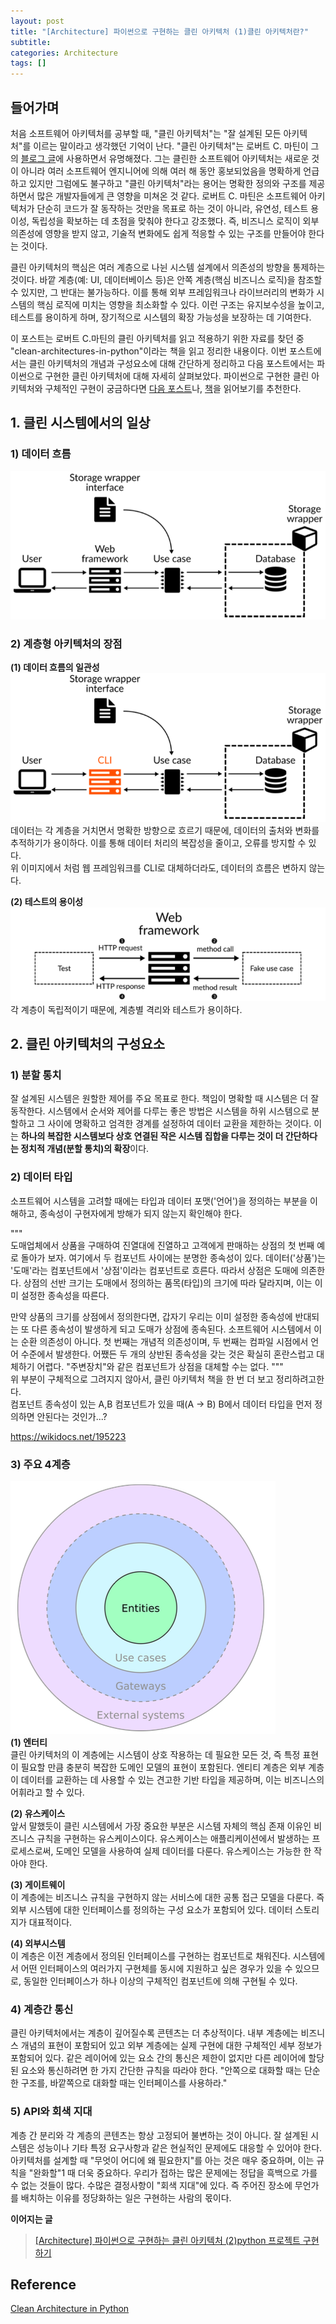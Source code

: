 ```yaml
---
layout: post
title: "[Architecture] 파이썬으로 구현하는 클린 아키텍처 (1)클린 아키텍처란?"
subtitle:
categories: Architecture
tags: []
---
```

## 들어가며  
  
처음 소프트웨어 아키텍처를 공부할 때, "클린 아키텍처"는 "잘 설계된 모든 아키텍처"를 이르는 말이라고 생각했던 기억이 난다. "클린 아키텍처"는 로버트 C. 마틴이 그의 [블로그 글](https://blog.cleancoder.com/uncle-bob/2012/08/13/the-clean-architecture.html)에   사용하면서 유명해졌다. 그는 클린한 소프트웨어 아키텍처는 새로운 것이 아니라 여러 소프트웨어 엔지니어에 의해 여러 해 동안 홍보되었음을 명확하게 언급하고 있지만 그럼에도 불구하고 "클린 아키텍처"라는 용어는 명확한 정의와 구조를 제공하면서 많은 개발자들에게 큰 영향을 미쳐온 것 같다. 로버트 C. 마틴은 소프트웨어 아키텍처가 단순히 코드가 잘 동작하는 것만을 목표로 하는 것이 아니라, 유연성, 테스트 용이성, 독립성을 확보하는 데 초점을 맞춰야 한다고 강조했다. 즉, 비즈니스 로직이 외부 의존성에 영향을 받지 않고, 기술적 변화에도 쉽게 적응할 수 있는 구조를 만들어야 한다는 것이다.    
  
클린 아키텍처의 핵심은 여러 계층으로 나뉜 시스템 설계에서 의존성의 방향을 통제하는 것이다. 바깥 계층(예: UI, 데이터베이스 등)은 안쪽 계층(핵심 비즈니스 로직)을 참조할 수 있지만, 그 반대는 불가능하다. 이를 통해 외부 프레임워크나 라이브러리의 변화가 시스템의 핵심 로직에 미치는 영향을 최소화할 수 있다. 이런 구조는 유지보수성을 높이고, 테스트를 용이하게 하며, 장기적으로 시스템의 확장 가능성을 보장하는 데 기여한다.  
  
이 포스트는 로버트 C.마틴의 클린 아키텍처를 읽고 적용하기 위한 자료를 찾던 중 "clean-architectures-in-python"이라는 책을 읽고 정리한 내용이다. 이번 포스트에서는 클린 아키텍처의 개념과 구성요소에 대해 간단하게 정리하고 다음 포스트에서는 파이썬으로 구현한 클린 아키텍처에 대해   자세히 살펴보았다. 파이썬으로 구현한 클린 아키텍처와 구체적인 구현이 궁금하다면 [다음 포스트](https://aohus.github.io/architecture/clean-architectures-in-python-2/)나, [책](https://leanpub.com/clean-architectures-in-python)을 읽어보기를 추천한다.  
  
  
## 1. 클린 시스템에서의 일상    
### 1) 데이터 흐름    
  
![2024-09-05-python-clean-01.png](https://github.com/aohus/aohus.github.io/blob/main/assets/images/posts/2024-09-05-python-clean-01.png?raw=true)    
  
### 2) 계층형 아키텍처의 장점    
**(1) 데이터 흐름의 일관성**    
![2024-09-05-python-clean-02.png](https://github.com/aohus/aohus.github.io/blob/main/assets/images/posts/2024-09-05-python-clean-02.png?raw=true)    
데이터는 각 계층을 거치면서 명확한 방향으로 흐르기 때문에, 데이터의 출처와 변화를 추적하기가 용이하다. 이를 통해 데이터 처리의 복잡성을 줄이고, 오류를 방지할 수 있다.  
위 이미지에서 처럼 웹 프레임워크를 CLI로 대체하더라도, 데이터의 흐름은 변하지 않는다.   
  
**(2) 테스트의 용이성**  
![2024-09-05-python-clean-03.png](https://github.com/aohus/aohus.github.io/blob/main/assets/images/posts/2024-09-05-python-clean-03.png?raw=true)    
각 계층이 독립적이기 때문에, 계층별 격리와 테스트가 용이하다.   
  
  
## 2. 클린 아키텍처의 구성요소  
### 1) 분할 통치  
잘 설계된 시스템은 원할한 제어를 주요 목표로 한다. 책임이 명확할 때 시스템은 더 잘 동작한다. 시스템에서 순서와 제어를 다루는 좋은 방법은 시스템을 하위 시스템으로 분할하고 그 사이에 명확하고 엄격한 경계를 설정하여 데이터 교환을 제한하는 것이다. 이는 **하나의 복잡한 시스템보다 상호 연결된   작은 시스템 집합을 다루는 것이 더 간단하다는 정치적 개념(분할 통치)의 확장**이다.  
  
### 2) 데이터 타입  
소프트웨어 시스템을 고려할 때에는 타입과 데이터 포맷('언어')을 정의하는 부분을 이해하고, 종속성이 구현자에게 방해가 되지 않는지 확인해야 한다.
  
"""  
도매업체에서 상품을 구매하여 진열대에 진열하고 고객에게 판매하는 상점의 첫 번째 예로 돌아가 보자. 여기에서 두 컴포넌트 사이에는 분명한 종속성이 있다. 데이터('상품')는 '도매'라는 컴포넌트에서 '상점'이라는 컴포넌트로 흐른다. 따라서 상점은 도매에 의존한다. 상점의 선반 크기는 도매에서   정의하는 품목(타입)의 크기에 따라 달라지며, 이는 이미 설정한 종속성을 따른다.  
  
만약 상품의 크기를 상점에서 정의한다면, 갑자기 우리는 이미 설정한 종속성에 반대되는 또 다른 종속성이 발생하게 되고 도매가 상점에 종속된다. 소프트웨어 시스템에서 이는 순환 의존성이 아니다. 첫 번째는 개념적 의존성이며, 두 번째는 컴파일 시점에서 언어 수준에서 발생한다. 어쨌든 두 개의 상반된   종속성을 갖는 것은 확실히 혼란스럽고 대체하기 어렵다. "주변장치"와 같은 컴포넌트가 상점을 대체할 수는 없다.
"""  
위 부분이 구체적으로 그려지지 않아서, 클린 아키텍처 책을 한 번 더 보고 정리하려고한다.   
컴포넌트 종속성이 있는 A,B 컴포넌트가 있을 때(A -> B) B에서 데이터 타입을 먼저 정의하면 안된다는 것인가...?
  
https://wikidocs.net/195223  
  
### 3) 주요 4계층  
![2024-09-05-python-clean-04.png](https://github.com/aohus/aohus.github.io/blob/main/assets/images/posts/2024-09-05-python-clean-04.png?raw=true)    
**(1) 엔터티**  
클린 아키텍처의 이 계층에는 시스템이 상호 작용하는 데 필요한 모든 것, 즉 특정 표현이 필요할 만큼 충분히 복잡한 도메인 모델의 표현이 포함된다. 엔티티 계층은 외부 계층이 데이터를 교환하는 데 사용할 수 있는 견고한 기반 타입을 제공하며, 이는 비즈니스의 어휘라고 할 수 있다.  
  
**(2) 유스케이스**  
앞서 말했듯이 클린 시스템에서 가장 중요한 부분은 시스템 자체의 핵심 존재 이유인 비즈니스 규칙을 구현하는 유스케이스이다. 유스케이스는 애플리케이션에서 발생하는 프로세스로써, 도메인 모델을 사용하여 실제 데이터를 다룬다. 유스케이스는 가능한 한 작아야 한다.   
  
**(3) 게이트웨이**  
이 계층에는 비즈니스 규칙을 구현하지 않는 서비스에 대한 공통 접근 모델을 다룬다. 즉 외부 시스템에 대한 인터페이스를 정의하는 구성 요소가 포함되어 있다. 데이터 스토리지가 대표적이다.   
  
**(4) 외부시스템**  
이 계층은 이전 계층에서 정의된 인터페이스를 구현하는 컴포넌트로 채워진다. 시스템에서 어떤 인터페이스의 여러가지 구현체를 동시에 지원하고 싶은 경우가 있을 수 있으므로, 동일한 인터페이스가 하나 이상의 구체적인 컴포넌트에 의해 구현될 수 있다.   
  
### 4) 계층간 통신  
클린 아키텍처에서는 계층이 깊어질수록 콘텐츠는 더 추상적이다. 내부 계층에는 비즈니스 개념의 표현이 포함되어 있고 외부 계층에는 실제 구현에 대한 구체적인 세부 정보가 포함되어 있다. 같은 레이어에 있는 요소 간의 통신은 제한이 없지만 다른 레이어에 할당된 요소와 통신하려면 한 가지 간단한   규칙을 따라야 한다. "안쪽으로 대화할 때는 단순한 구조를, 바깥쪽으로 대화할 때는 인터페이스를 사용하라."  
  
### 5) API와 회색 지대  
계층 간 분리와 각 계층의 콘텐츠는 항상 고정되어 불변하는 것이 아니다. 잘 설계된 시스템은 성능이나 기타 특정 요구사항과 같은 현실적인 문제에도 대응할 수 있어야 한다. 아키텍처를 설계할 때 "무엇이 어디에 왜 필요한지"를 아는 것은 매우 중요하며, 이는 규칙을 "완화할"1 때 더욱 중요하다. 우리가 접하는 많은 문제에는 정답을 흑백으로 가를 수 없는 것들이 많다. 수많은 결정사항이 "회색 지대"에 있다. 즉 주어진 장소에 무언가를 배치하는 이유를 정당화하는 일은 구현하는 사람의 몫이다.  
  
  
**이어지는 글**
> [\[Architecture\] 파이썬으로 구현하는 클린 아키텍처 (2)python 프로젝트 구현하기](https://aohus.github.io/architecture/2024/09/05/clean-architectures-in-python-2.html)  

## Reference  
[Clean Architecture in Python](https://leanpub.com/clean-architectures-in-python)
